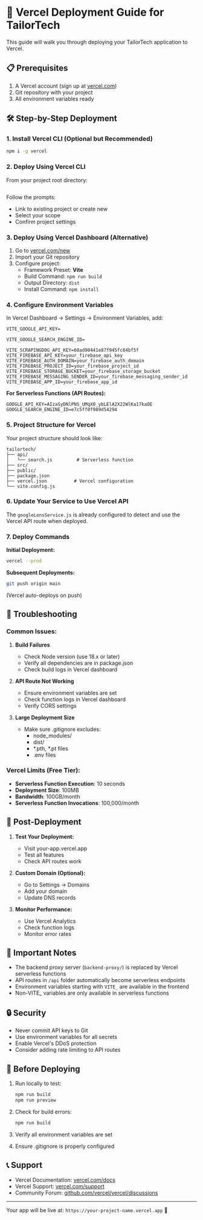# 🚀 Vercel Deployment Guide for TailorTech

This guide will walk you through deploying your TailorTech application to Vercel.

## 📋 Prerequisites

1. A Vercel account (sign up at [vercel.com](https://vercel.com))
2. Git repository with your project
3. All environment variables ready

## 🛠️ Step-by-Step Deployment

### 1. Install Vercel CLI (Optional but Recommended)

```bash
npm i -g vercel
```

### 2. Deploy Using Vercel CLI

From your project root directory:

```bash


```

Follow the prompts:
- Link to existing project or create new
- Select your scope
- Confirm project settings

### 3. Deploy Using Vercel Dashboard (Alternative)

1. Go to [vercel.com/new](https://vercel.com/new)
2. Import your Git repository
3. Configure project:
   - Framework Preset: **Vite**
   - Build Command: `npm run build`
   - Output Directory: `dist`
   - Install Command: `npm install`

### 4. Configure Environment Variables

In Vercel Dashboard → Settings → Environment Variables, add:

```
VITE_GOOGLE_API_KEY=

VITE_GOOGLE_SEARCH_ENGINE_ID=

VITE_SCRAPINGDOG_API_KEY=68ad90441e87f945fc84bf5f
VITE_FIREBASE_API_KEY=your_firebase_api_key
VITE_FIREBASE_AUTH_DOMAIN=your_firebase_auth_domain
VITE_FIREBASE_PROJECT_ID=your_firebase_project_id
VITE_FIREBASE_STORAGE_BUCKET=your_firebase_storage_bucket
VITE_FIREBASE_MESSAGING_SENDER_ID=your_firebase_messaging_sender_id
VITE_FIREBASE_APP_ID=your_firebase_app_id
```

**For Serverless Functions (API Routes):**
```
GOOGLE_API_KEY=AIzaSyDNlPNS_UMqX0_ybLElA2X22WlKa17kaOE
GOOGLE_SEARCH_ENGINE_ID=e7c5ff0f989d54294
```

### 5. Project Structure for Vercel

Your project structure should look like:

```
tailortech/
├── api/
│   └── search.js         # Serverless function
├── src/
├── public/
├── package.json
├── vercel.json          # Vercel configuration
└── vite.config.js
```

### 6. Update Your Service to Use Vercel API

The `googleLensService.js` is already configured to detect and use the Vercel API route when deployed.

### 7. Deploy Commands

**Initial Deployment:**
```bash
vercel --prod
```

**Subsequent Deployments:**
```bash
git push origin main
```
(Vercel auto-deploys on push)

## 🔧 Troubleshooting

### Common Issues:

1. **Build Failures**
   - Check Node version (use 18.x or later)
   - Verify all dependencies are in package.json
   - Check build logs in Vercel dashboard

2. **API Route Not Working**
   - Ensure environment variables are set
   - Check function logs in Vercel dashboard
   - Verify CORS settings

3. **Large Deployment Size**
   - Make sure .gitignore excludes:
     - node_modules/
     - dist/
     - *.pth, *.pt files
     - .env files

### Vercel Limits (Free Tier):

- **Serverless Function Execution**: 10 seconds
- **Deployment Size**: 100MB
- **Bandwidth**: 100GB/month
- **Serverless Function Invocations**: 100,000/month

## 🎯 Post-Deployment

1. **Test Your Deployment:**
   - Visit your-app.vercel.app
   - Test all features
   - Check API routes work

2. **Custom Domain (Optional):**
   - Go to Settings → Domains
   - Add your domain
   - Update DNS records

3. **Monitor Performance:**
   - Use Vercel Analytics
   - Check function logs
   - Monitor error rates

## 📝 Important Notes

- The backend proxy server (`backend-proxy/`) is replaced by Vercel serverless functions
- API routes in `/api` folder automatically become serverless endpoints
- Environment variables starting with `VITE_` are available in the frontend
- Non-VITE_ variables are only available in serverless functions

## 🔒 Security

- Never commit API keys to Git
- Use environment variables for all secrets
- Enable Vercel's DDoS protection
- Consider adding rate limiting to API routes

## 🚨 Before Deploying

1. Run locally to test:
   ```bash
   npm run build
   npm run preview
   ```

2. Check for build errors:
   ```bash
   npm run build
   ```

3. Verify all environment variables are set

4. Ensure .gitignore is properly configured

## 📞 Support

- Vercel Documentation: [vercel.com/docs](https://vercel.com/docs)
- Vercel Support: [vercel.com/support](https://vercel.com/support)
- Community Forum: [github.com/vercel/vercel/discussions](https://github.com/vercel/vercel/discussions)

---

Your app will be live at: `https://your-project-name.vercel.app` 🎉
